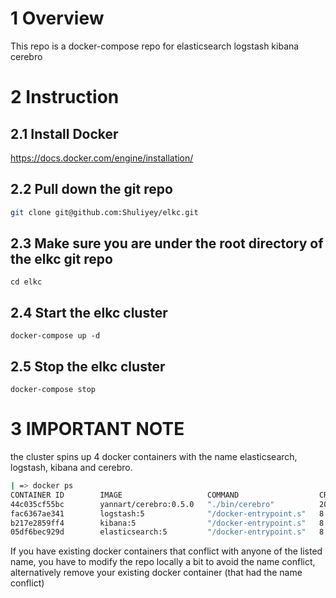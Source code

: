 # 1 Overview
This repo is a docker-compose repo for elasticsearch logstash kibana cerebro


# 2 Instruction
## 2.1 Install Docker
https://docs.docker.com/engine/installation/

## 2.2 Pull down the git repo
```bash
git clone git@github.com:Shuliyey/elkc.git
```

## 2.3 Make sure you are under the root directory of the elkc git repo
```
cd elkc
```

## 2.4 Start the elkc cluster
```
docker-compose up -d
```

## 2.5 Stop the elkc cluster
```
docker-compose stop
```

# 3 IMPORTANT NOTE
the cluster spins up 4 docker containers with the name elasticsearch, logstash, kibana and cerebro.
```bash
| => docker ps
CONTAINER ID        IMAGE                   COMMAND                  CREATED             STATUS              PORTS                    NAMES
44c035cf55bc        yannart/cerebro:0.5.0   "./bin/cerebro"          20 minutes ago      Up 14 minutes       0.0.0.0:9000->9000/tcp   cerebro
fac6367ae341        logstash:5              "/docker-entrypoint.s"   8 weeks ago         Up 14 minutes                                logstash
b217e2859ff4        kibana:5                "/docker-entrypoint.s"   8 weeks ago         Up 14 minutes       0.0.0.0:5601->5601/tcp   kibana
05df6bec929d        elasticsearch:5         "/docker-entrypoint.s"   8 weeks ago         Up 14 minutes       9200/tcp, 9300/tcp       elasticsearch
```

If you have existing docker containers that conflict with anyone of the listed name, you have to modify the repo locally a bit to avoid the name conflict, alternatively remove your existing docker container (that had the name conflict)
